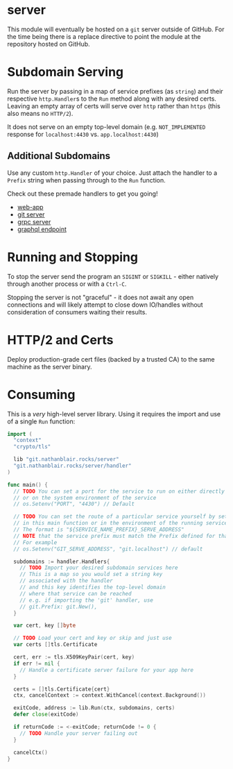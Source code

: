 # server

This module will eventually be hosted on a `git` server outside of GitHub. For the time being there is a replace directive to point the module at the repository hosted on GitHub.

# Subdomain Serving

Run the server by passing in a map of service prefixes (as `string`) and their respective `http.Handler`s to the `Run` method along with any desired certs. Leaving an empty array of certs will serve over `http` rather than `https` (this also means no `HTTP/2`).

It does not serve on an empty top-level domain (e.g. `NOT_IMPLEMENTED` response for `localhost:4430` vs. `app.localhost:4430`)

## Additional Subdomains

Use any custom `http.Handler` of your choice. Just attach the handler to a `Prefix` string when passing through to the `Run` function.

Check out these premade handlers to get you going!

- [web-app](https://github.com/SonicOriginalSoftware/server-routes-app)
- [git server](https://github.com/SonicOriginalSoftware/server-routes-git)
- [grpc server](https://github.com/SonicOriginalSoftware/server-routes-grpc)
- [graphql endpoint](https://github.com/SonicOriginalSoftware/server-routes-graphql)

# Running and Stopping

To stop the server send the program an `SIGINT` or `SIGKILL` - either natively through another process or with a `Ctrl-C`.

Stopping the server is not "graceful" - it does not await any open connections and will likely attempt to close down IO/handles without consideration of consumers waiting their results.

# HTTP/2 and Certs

Deploy production-grade cert files (backed by a trusted CA) to the same machine as the server binary.

# Consuming

This is a _very_ high-level server library. Using it requires the import and use of a single `Run` function:

```go
import (
  "context"
  "crypto/tls"

  lib "git.nathanblair.rocks/server"
  "git.nathanblair.rocks/server/handler"
)

func main() {
  // TODO You can set a port for the service to run on either directly in your main function
  // or on the system environment of the service
  // os.Setenv("PORT", "4430") // Default

  // TODO You can set the route of a particular service yourself by setting an environment variable
  // in this main function or in the environment of the running service
  // The format is "${SERVICE_NAME_PREFIX}_SERVE_ADDRESS"
  // NOTE that the service prefix must match the Prefix defined for that service in its Handler declaration
  // For example
  // os.Setenv("GIT_SERVE_ADDRESS", "git.localhost") // default

  subdomains := handler.Handlers{
    // TODO Import your desired subdomain services here
    // This is a map so you would set a string key
    // associated with the handler
    // and this key identifies the top-level domain
    // where that service can be reached
    // e.g. if importing the 'git' handler, use
    // git.Prefix: git.New(),
  }

  var cert, key []byte

  // TODO Load your cert and key or skip and just use
  var certs []tls.Certificate

  cert, err := tls.X509KeyPair(cert, key)
  if err != nil {
    // Handle a certificate server failure for your app here
  }

  certs = []tls.Certificate{cert}
  ctx, cancelContext := context.WithCancel(context.Background())

  exitCode, address := lib.Run(ctx, subdomains, certs)
  defer close(exitCode)

  if returnCode := <-exitCode; returnCode != 0 {
    // TODO Handle your server failing out
  }

  cancelCtx()
}
```
